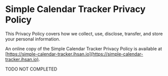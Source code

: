 # Simple Calendar Tracker Privacy Policy

This Privacy Policy covers how we collect, use, disclose, transfer, and store your personal information.

An online copy of the Simple Calendar Tracker Privacy Policy is available at [https://simple-calendar-tracker.ihsan.io](https://simple-calendar-tracker.ihsan.io).

TODO NOT COMPLETED
